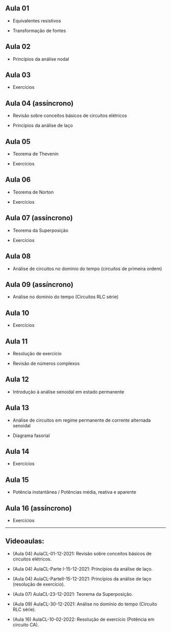 ## Aula 01

- Equivalentes resistivos 

- Transformação de fontes

## Aula 02

- Princípios da análise nodal

## Aula 03

- Exercícios

## Aula 04 (assíncrono)

- Revisão sobre conceitos básicos de circuitos elétricos

- Princípios da análise de laço

## Aula 05

- Teorema de Thevenin

- Exercícios

## Aula 06

- Teorema de Norton

- Exercícios     

## Aula 07 (assíncrono)

- Teorema da Superposição

- Exercícios     

## Aula 08

- Análise de circuitos no domínio do tempo (circuitos de primeira ordem)

## Aula 09 (assíncrono)

- Análise no domínio do tempo (Circuitos RLC série)

## Aula 10

- Exercícios

## Aula 11

- Resolução de exercício

- Revisão de números complexos

## Aula 12

- Introdução à análise senoidal em estado permanente

## Aula 13

- Análise de circuitos em regime permanente de corrente alternada senoidal 

- Diagrama fasorial

## Aula 14

- Exercícios

## Aula 15

- Potência instantânea / Potências média, reativa e aparente

## Aula 16 (assíncrono)

- Exercícios

---

## Videoaulas:

- (Aula 04) AulaCL-01-12-2021: Revisão sobre conceitos básicos de circuitos elétricos.

- (Aula 04) AulaCL-Parte I-15-12-2021: Princípios da análise de laço.

- (Aula 04) AulaCL-ParteII-15-12-2021: Princípios da análise de laço (resolução de exercício).

- (Aula 07) AulaCL-23-12-2021: Teorema da Superposição.

- (Aula 09) AulaCL-30-12-2021: Análise no domínio do tempo (Circuito RLC série).

- (Aula 16)  AulaCL-10-02-2022: Resolução de exercício (Potência em circuito CA).

